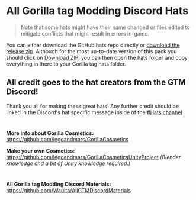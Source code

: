 # All Gorilla tag Modding Discord Hats
> Note that some hats might have their name changed or files edited to mitigate conflicts that might result in errors in-game.

You can either download the GitHub hats repo directly or [download the release zip](https://github.com/Waulta/AllGTMDiscordHats/releases/latest/releases/latest). Although for the most up-to-date version of this pack you should click on [Download ZIP](https://github.com/Waulta/AllGTMDiscordHats/archive/refs/heads/main.zip), you can then open the hats folder and copy everything in there to your Gorilla tag hats folder.


## All credit goes to the hat creators from the GTM Discord!
Thank you all for making these great hats!
Any further credit should be linked in the Discord's hat specific message inside of the [#Hats channel](https://discord.gg/qz74SzyRhh)

#
**More info about Gorilla Cosmetics:** https://github.com/legoandmars/GorillaCosmetics

**Make your own Cosmetics:** https://github.com/legoandmars/GorillaCosmeticsUnityProject *(Blender knowledge and a bit of Unity knowledge required.)*

#
**All Gorilla tag Modding Discord Materials:** https://github.com/Waulta/AllGTMDiscordMaterials
